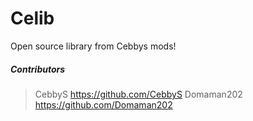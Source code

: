 # Celib

Open source library from Cebbys mods!

##### Contributors
> CebbyS https://github.com/CebbyS
> Domaman202 https://github.com/Domaman202
